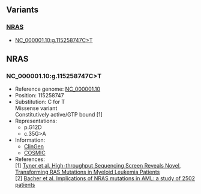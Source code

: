 ## Variants
### [NRAS](#NRAS)  
- [NC_000001.10:g.115258747C>T](#NC_000001.10:g.115258747C>T)  

## NRAS
### NC_000001.10:g.115258747C>T

- Reference genome:	[NC_000001.10](https://www.ncbi.nlm.nih.gov/nuccore/NC_000001.10)  
- Position: 115258747  
- Substitution: C for T  
	Missense variant  
	Constitutively active/GTP bound [1]  
- Representations:  
	- p.G12D  
	- c.35G>A  
- Information:  
	- [ClinGen](http://reg.clinicalgenome.org/redmine/projects/registry/genboree_registry/allele?hgvsOrDescriptor=NC_000001.10%3Ag.115258747C%3ET)  
	- [COSMIC](https://cancer.sanger.ac.uk/cosmic/mutation/overview?id=97464786)  
- References:  
	[1] [Tyner et al. High-throughput Sequencing Screen Reveals Novel, Transforming RAS Mutations in Myeloid Leukemia Patients](https://www.ncbi.nlm.nih.gov/pmc/articles/PMC2647674/)  
	[2] [Bacher et al. Implications of NRAS mutations in AML: a study of 2502 patients](https://ashpublications.org/blood/article-lookup/doi/10.1182/blood-2005-08-3522)  

